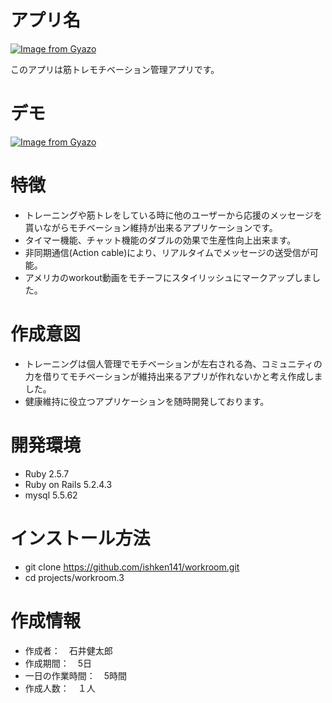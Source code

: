 # アプリ名　
[![Image from Gyazo](https://i.gyazo.com/fe036159dd233ff64e2bf75f8051c91d.gif)](https://gyazo.com/fe036159dd233ff64e2bf75f8051c91d)

このアプリは筋トレモチベーション管理アプリです。
 
# デモ
[![Image from Gyazo](https://i.gyazo.com/215063cfe58bdaf87aec11b45fc47f53.gif)](https://gyazo.com/215063cfe58bdaf87aec11b45fc47f53)
# 特徴
 
* トレーニングや筋トレをしている時に他のユーザーから応援のメッセージを貰いながらモチベーション維持が出来るアプリケーションです。
* タイマー機能、チャット機能のダブルの効果で生産性向上出来ます。
* 非同期通信(Action cable)により、リアルタイムでメッセージの送受信が可能。
* アメリカのworkout動画をモチーフにスタイリッシュにマークアップしました。
 
# 作成意図 
* トレーニングは個人管理でモチベーションが左右される為、コミュニティの力を借りてモチベーションが維持出来るアプリが作れないかと考え作成しました。 
* 健康維持に役立つアプリケーションを随時開発しております。

# 開発環境
* Ruby 2.5.7
* Ruby on Rails 5.2.4.3
* mysql 5.5.62

 
# インストール方法
* git clone https://github.com/ishken141/workroom.git
* cd projects/workroom.3 
 
# 作成情報
 
* 作成者：　石井健太郎
* 作成期間：　5日　
* 一日の作業時間：　5時間 
* 作成人数：　１人
 


